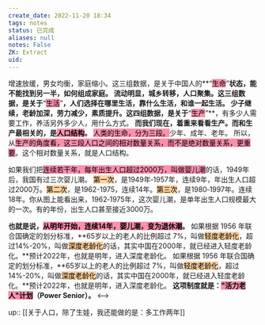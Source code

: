 ```yaml
---
create_date: 2022-11-20 18:34
tags: notes
status: 已完成
aliases: null
notes: False
ZK: Extract
uid: 
---
```


增速放缓，男女均衡，家庭缩小。这三组数据，是关于中国人的**“<mark style="background: #FF5582A6;">生命</mark>”**状态，能不能找到另一半，如何组成家庭。
流动明显，城乡转移，人口聚集。这三组数据，是关于**“<mark style="background: #FF5582A6;">生活</mark>”**，人们选择在哪里生活，靠什么生活，和谁一起生活。
少子继续，老龄加深，劳力减少，素质提升。这四组数据，是关于**“<mark style="background: #FF5582A6;">生产</mark>”**，有多少人需要工作，养活另外多少人，用什么方式。
**而我们现在，着重来看看生产。而和生产最相关的，是<mark style="background: #FF5582A6;">人口结构</mark>。**
<mark style="background: #FF5582A6;">人类的生命，分为三段。</mark>少年、成年、老年。
所以，从<mark style="background: #FF5582A6;">生产的角度看，这三段人口之间的相对数量关系，而不是绝对数量关系，更重要</mark>。这个相对数量关系，就是人口结构。

如果我们把<mark style="background: #FF5582A6;">连续若干年，每年出生人口超过2000万，叫做婴儿潮</mark>的话，1949年后，我国有过三次婴儿潮。
<mark style="background: #FFB86CA6;">第一次</mark>，是1949年‑1957年，连续9年，年出生人口超过2000万。<mark style="background: #FFB86CA6;">第二次</mark>，是1962-1975，连续14年。<mark style="background: #FFB86CA6;">第三次</mark>，是1980‑1997年。连续18年。你从图上能看出来，1962‑1975年，这次婴儿潮，是单年出生人口规模最大的一次。有的年份，出生人口甚至接近3000万。

**也就是说，<mark style="background: #FF5582A6;">从明年开始，连续14年，婴儿潮，变为退休潮</mark>。**
如果根据 1956 年联合国确定的划分标准，**65岁以上的老人的比例超过 7%，叫做<mark style="background: #FFB86CA6;">轻度老龄化</mark>，超过14%-20%，叫做<mark style="background: #FFB86CA6;">深度老龄化</mark>的话，其实中国在2000年，就已经进入轻度老龄化。**预计2022年，也就是明年，进入深度老龄化。
如果根据 1956 年联合国确定的划分标准，**65岁以上的老人的比例超过 7%，叫做<mark style="background: #FFB86CA6;">轻度老龄化</mark>，超过14%-20%，叫做<mark style="background: #FFB86CA6;">深度老龄化</mark>的话，其实中国在2000年，就已经进入轻度老龄化。**预计2022年，也就是明年，进入深度老龄化。
**这项制度就是：<mark style="background: #FF5582A6;">"活力老人"计划</mark>（Power Senior）。**
<-->


up:: [[关于人口，除了生娃，我还能做的是：多工作两年]]
